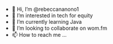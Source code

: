 - 👋 Hi, I’m @rebeccananono1
- 👀 I’m interested in tech for equity
- 🌱 I’m currently learning Java
- 💞️ I’m looking to collaborate on wom.fm
- 📫 How to reach me ...

<!---
rebeccananono1/rebeccananono1 is a ✨ special ✨ repository because its `README.md` (this file) appears on your GitHub profile.
You can click the Preview link to take a look at your changes.
--->
